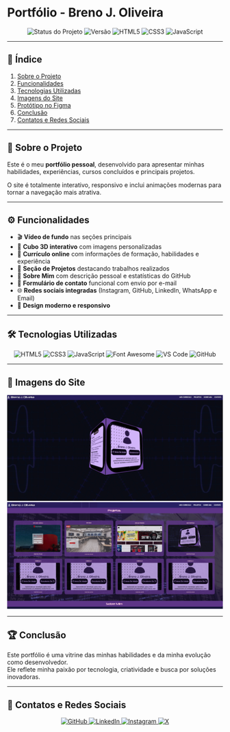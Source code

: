 #  Portfólio - Breno J. Oliveira  

<p align="center"> 
    <img src="https://img.shields.io/badge/status-concluído-green?style=for-the-badge" alt="Status do Projeto">  
  <img src="https://img.shields.io/badge/versão-1.0-blue?style=for-the-badge" alt="Versão"> 
  <img src="https://img.shields.io/badge/HTML5-E34F26?style=for-the-badge&logo=html5&logoColor=white" alt="HTML5"> 
  <img src="https://img.shields.io/badge/CSS3-1572B6?style=for-the-badge&logo=css3&logoColor=white" alt="CSS3"> 
  <img src="https://img.shields.io/badge/JavaScript-F7DF1E?style=for-the-badge&logo=javascript&logoColor=black" alt="JavaScript"> 
</p>

---

## 📑 Índice  

1. [Sobre o Projeto](#-sobre-o-projeto)  
2. [Funcionalidades](#-funcionalidades)  
3. [Tecnologias Utilizadas](#-tecnologias-utilizadas)  
4. [Imagens do Site](#-imagens-do-site)  
5. [Protótipo no Figma](#-protótipo-no-figma)  
6. [Conclusão](#-conclusão)  
7. [Contatos e Redes Sociais](#-contatos-e-redes-sociais)  

---

## 🎯 Sobre o Projeto  

Este é o meu **portfólio pessoal**, desenvolvido para apresentar minhas habilidades, experiências, cursos concluídos e principais projetos.  

O site é totalmente interativo, responsivo e inclui animações modernas para tornar a navegação mais atrativa.  

---

## ⚙️ Funcionalidades  

- 🎬 **Vídeo de fundo** nas seções principais  
- 🧊 **Cubo 3D interativo** com imagens personalizadas  
- 📄 **Currículo online** com informações de formação, habilidades e experiência  
- 📂 **Seção de Projetos** destacando trabalhos realizados  
- 🙋 **Sobre Mim** com descrição pessoal e estatísticas do GitHub  
- 📩 **Formulário de contato** funcional com envio por e-mail  
- 🌐 **Redes sociais integradas** (Instagram, GitHub, LinkedIn, WhatsApp e Email)  
- 🎨 **Design moderno e responsivo**  

---

## 🛠 Tecnologias Utilizadas  

<p align="center">
  <img src="https://img.shields.io/badge/HTML5-E34F26?style=for-the-badge&logo=html5&logoColor=white" alt="HTML5">
  <img src="https://img.shields.io/badge/CSS3-1572B6?style=for-the-badge&logo=css3&logoColor=white" alt="CSS3">
  <img src="https://img.shields.io/badge/JavaScript-F7DF1E?style=for-the-badge&logo=javascript&logoColor=black" alt="JavaScript">
  <img src="https://img.shields.io/badge/FontAwesome-528DD7?style=for-the-badge&logo=fontawesome&logoColor=white" alt="Font Awesome">
  <img src="https://img.shields.io/badge/VSCode-007ACC?style=for-the-badge&logo=visualstudiocode&logoColor=white" alt="VS Code">
  <img src="https://img.shields.io/badge/GitHub-181717?style=for-the-badge&logo=github&logoColor=white" alt="GitHub">
</p>  

---

## 📸 Imagens do Site  

<p align="center">
  <img src="print1.png" alt="Preview do Portfólio" width="700px">  
  <img src="print2.png" alt="Seção Projetos" width="700px">  
</p>  

---

## 🏆 Conclusão  

Este portfólio é uma vitrine das minhas habilidades e da minha evolução como desenvolvedor.  
Ele reflete minha paixão por tecnologia, criatividade e busca por soluções inovadoras.  

---

## 👤 Contatos e Redes Sociais  
<p align="center"> 
  <a href="https://github.com/Breno-J-Oliveira" target="_blank"> 
    <img src="https://img.shields.io/badge/GitHub-181717?style=for-the-badge&logo=github&logoColor=white" alt="GitHub"> 
  </a> 
  <a href="https://www.linkedin.com/in/breno-j-oliveira-672619352/" target="_blank"> 
    <img src="https://img.shields.io/badge/LinkedIn-0A66C2?style=for-the-badge&logo=linkedin&logoColor=white" alt="LinkedIn"> 
  </a> 
  <a href="https://www.instagram.com/seu-perfil" target="_blank"> 
    <img src="https://img.shields.io/badge/Instagram-E4405F?style=for-the-badge&logo=instagram&logoColor=white" alt="Instagram"> 
  </a> 
  <a href="https://x.com/seu-perfil" target="_blank"> 
    <img src="https://img.shields.io/badge/X-1DA1F2?style=for-the-badge&logo=x&logoColor=white" alt="X"> 
  </a> 
</p>  
